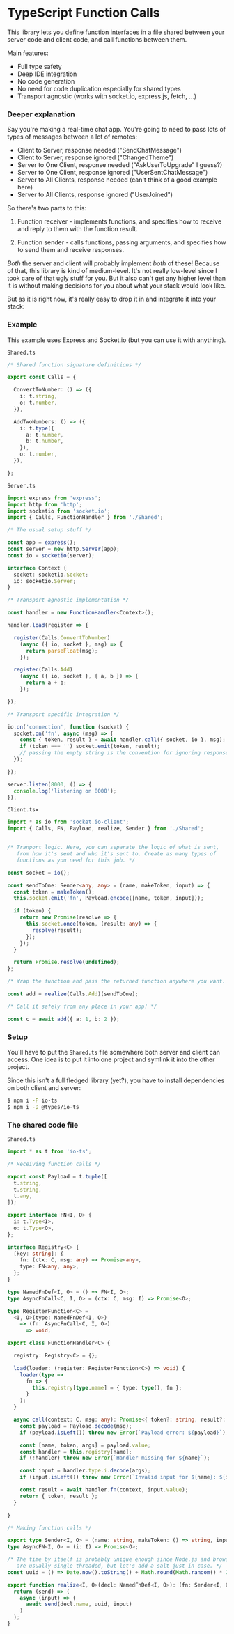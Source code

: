 # TypeScript Function Calls

This library lets you define function interfaces in a file shared between your server code and client code, and call functions between them.

Main features:

- Full type safety
- Deep IDE integration
- No code generation
- No need for code duplication especially for shared types
- Transport agnostic (works with socket.io, express.js, fetch, ...)

### Deeper explanation

Say you're making a real-time chat app. You're going to need to pass lots of types of messages between a lot of remotes:

- Client to Server, response needed ("SendChatMessage")
- Client to Server, response ignored ("ChangedTheme")
- Server to One Client, response needed ("AskUserToUpgrade" I guess?)
- Server to One Client, response ignored ("UserSentChatMessage")
- Server to All Clients, response needed (can't think of a good example here)
- Server to All Clients, response ignored ("UserJoined")

So there's two parts to this:

1. Function receiver - implements functions, and specifies how to receive and reply to them with the function result.

2. Function sender - calls functions, passing arguments, and specifies how to send them and receive responses.

*Both* the server and client will probably implement *both* of these! Because of that, this library is kind of medium-level. It's not really low-level since  I took care of that ugly stuff for you. But it also can't get any higher level than it is without making decisions for you about what your stack would look like.

But as it is right now, it's really easy to drop it in and integrate it into your stack:

### Example

This example uses Express and Socket.io (but you can use it with anything).

`Shared.ts`

```typescript
/* Shared function signature definitions */

export const Calls = {

  ConvertToNumber: () => ({
    i: t.string,
    o: t.number,
  }),

  AddTwoNumbers: () => ({
    i: t.type({
      a: t.number,
      b: t.number,
    }),
    o: t.number,
  }),

};
```

`Server.ts`

```typescript
import express from 'express';
import http from 'http';
import socketio from 'socket.io';
import { Calls, FunctionHandler } from './Shared';

/* The usual setup stuff */

const app = express();
const server = new http.Server(app);
const io = socketio(server);

interface Context {
  socket: socketio.Socket;
  io: socketio.Server;
}

/* Transport agnostic implementation */

const handler = new FunctionHandler<Context>();

handler.load(register => {

  register(Calls.ConvertToNumber)
    (async ({ io, socket }, msg) => {
      return parseFloat(msg);
    });

  register(Calls.Add)
    (async ({ io, socket }, { a, b }) => {
      return a + b;
    });

});

/* Transport specific integration */

io.on('connection', function (socket) {
  socket.on('fn', async (msg) => {
    const { token, result } = await handler.call({ socket, io }, msg);
    if (token === '') socket.emit(token, result);
    // passing the empty string is the convention for ignoring responses
  });

});

server.listen(8000, () => {
  console.log('listening on 8000');
});
```

`Client.tsx`

```typescript
import * as io from 'socket.io-client';
import { Calls, FN, Payload, realize, Sender } from './Shared';


/* Tranport logic. Here, you can separate the logic of what is sent,
   from how it's sent and who it's sent to. Create as many types of
   functions as you need for this job. */

const socket = io();

const sendToOne: Sender<any, any> = (name, makeToken, input) => {
  const token = makeToken();
  this.socket.emit('fn', Payload.encode([name, token, input]));

  if (token) {
    return new Promise(resolve => {
      this.socket.once(token, (result: any) => {
        resolve(result);
      });
    });
  }

  return Promise.resolve(undefined);
};

/* Wrap the function and pass the returned function anywhere you want. */

const add = realize(Calls.Add)(sendToOne);

/* Call it safely from any place in your app! */

const c = await add({ a: 1, b: 2 });
```

### Setup

You'll have to put the `Shared.ts` file somewhere both server and client can access. One idea is to put it into one project and symlink it into the other project.

Since this isn't a full fledged library (yet?), you have to install dependencies on both client and server:

```sh
$ npm i -P io-ts
$ npm i -D @types/io-ts
```

### The shared code file

`Shared.ts`

```typescript
import * as t from 'io-ts';

/* Receiving function calls */

export const Payload = t.tuple([
  t.string,
  t.string,
  t.any,
]);

export interface FN<I, O> {
  i: t.Type<I>,
  o: t.Type<O>,
};

interface Registry<C> {
  [key: string]: {
    fn: (ctx: C, msg: any) => Promise<any>,
    type: FN<any, any>,
  };
}

type NamedFnDef<I, O> = () => FN<I, O>;
type AsyncFnCall<C, I, O> = (ctx: C, msg: I) => Promise<O>;

type RegisterFunction<C> =
  <I, O>(type: NamedFnDef<I, O>)
    => (fn: AsyncFnCall<C, I, O>)
      => void;

export class FunctionHandler<C> {

  registry: Registry<C> = {};

  load(loader: (register: RegisterFunction<C>) => void) {
    loader(type =>
      fn => {
        this.registry[type.name] = { type: type(), fn };
      }
    );
  }

  async call(context: C, msg: any): Promise<{ token?: string, result?: any }> {
    const payload = Payload.decode(msg);
    if (payload.isLeft()) throw new Error(`Payload error: ${payload}`);

    const [name, token, args] = payload.value;
    const handler = this.registry[name];
    if (!handler) throw new Error(`Handler missing for ${name}`);

    const input = handler.type.i.decode(args);
    if (input.isLeft()) throw new Error(`Invalid input for ${name}: ${input}`);

    const result = await handler.fn(context, input.value);
    return { token, result };
  }

}

/* Making function calls */

export type Sender<I, O> = (name: string, makeToken: () => string, input: I) => Promise<O>;
type AsyncFN<I, O> = (i: I) => Promise<O>;

/* The time by itself is probably unique enough since Node.js and browsers
   are usually single threaded, but let's add a salt just in case. */
const uuid = () => Date.now().toString() + Math.round(Math.random() * 256).toString(16);

export function realize<I, O>(decl: NamedFnDef<I, O>): (fn: Sender<I, O>) => AsyncFN<I, O> {
  return (send) => (
    async (input) => (
      await send(decl.name, uuid, input)
    )
  );
}
```